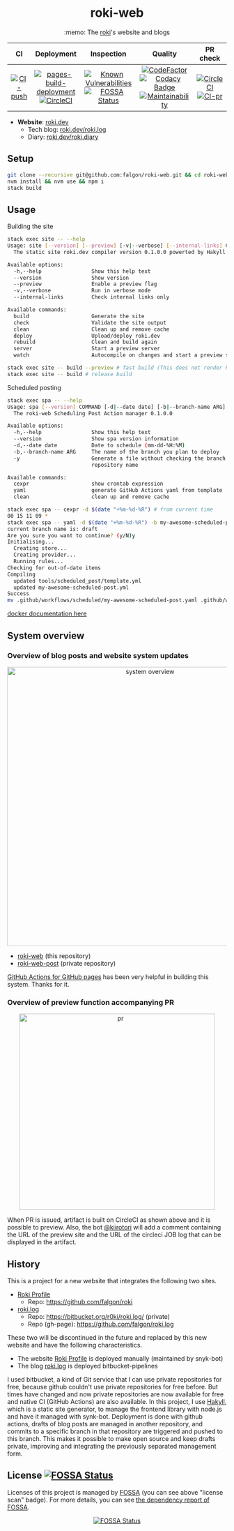 <h1 align="center">roki-web</h1>
<p align="center">:memo: The <a href="https://github.com/falgon">roki</a>'s website and blogs</p>

| CI | Deployment | Inspection | Quality | PR check |
| :--: | :--: | :--: | :--: | :--: |
| [![CI-push](https://github.com/falgon/roki-web/actions/workflows/build.yml/badge.svg)](https://github.com/falgon/roki-web/actions/workflows/build.yml) | [![pages-build-deployment](https://github.com/falgon/roki-web/actions/workflows/pages/pages-build-deployment/badge.svg)](https://github.com/falgon/roki-web/actions/workflows/pages/pages-build-deployment) [![CircleCI](https://dl.circleci.com/status-badge/img/gh/falgon/roki-web/tree/develop.svg?style=shield)](https://dl.circleci.com/status-badge/redirect/gh/falgon/roki-web/tree/develop) | [![Known Vulnerabilities](https://snyk.io/test/github/falgon/roki-web/badge.svg?targetFile=package.json)](https://snyk.io/test/github/falgon/roki-web?targetFile=package.json) [![FOSSA Status](https://app.fossa.com/api/projects/git%2Bgithub.com%2Ffalgon%2Froki-web.svg?type=shield)](https://app.fossa.com/projects/git%2Bgithub.com%2Ffalgon%2Froki-web?ref=badge_shield) | [![CodeFactor](https://www.codefactor.io/repository/github/falgon/roki-web/badge?s=e4b1f45b3bb2dc89c42f654d991238ef7771bc9f)](https://www.codefactor.io/repository/github/falgon/roki-web) [![Codacy Badge](https://app.codacy.com/project/badge/Grade/0f3e0d5c5bbe43a78eaeed7485b72c7f)](https://www.codacy.com?utm_source=github.com&amp;utm_medium=referral&amp;utm_content=falgon/roki-web&amp;utm_campaign=Badge_Grade) [![Maintainability](https://api.codeclimate.com/v1/badges/e6574c3042df63bf6d41/maintainability)](https://codeclimate.com/github/falgon/roki-web/maintainability) | [![CircleCI](https://dl.circleci.com/status-badge/img/gh/falgon/roki-web/tree/develop.svg?style=svg)](https://dl.circleci.com/status-badge/redirect/gh/falgon/roki-web/tree/develop)[![CI-pr](https://github.com/falgon/roki-web/actions/workflows/build_pr.yml/badge.svg?branch=develop)](https://github.com/falgon/roki-web/actions/workflows/build_pr.yml) |

* **Website**: [roki.dev](https://roki.dev)
   * Tech blog: [roki.dev/roki.log](https://roki.dev/roki.log/)
   * Diary: [roki.dev/roki.diary](https://roki.dev/roki.diary/)

## Setup

```sh
git clone --recursive git@github.com:falgon/roki-web.git && cd roki-web
nvm install && nvm use && npm i
stack build
```

## Usage

Building the site
```sh
stack exec site -- --help
Usage: site [--version] [--preview] [-v|--verbose] [--internal-links] COMMAND
  The static site roki.dev compiler version 0.1.0.0 powerted by Hakyll

Available options:
  -h,--help                Show this help text
  --version                Show version
  --preview                Enable a preview flag
  -v,--verbose             Run in verbose mode
  --internal-links         Check internal links only

Available commands:
  build                    Generate the site
  check                    Validate the site output
  clean                    Clean up and remove cache
  deploy                   Upload/deploy roki.dev
  rebuild                  Clean and build again
  server                   Start a preview server
  watch                    Autocompile on changes and start a preview server

stack exec site -- build --preview # fast build (This does not render KaTeX)
stack exec site -- build # release build
```
Scheduled posting
```sh
stack exec spa -- --help
Usage: spa [--version] COMMAND [-d|--date date] [-b|--branch-name ARG] [-y]
  The roki-web Scheduling Post Action manager 0.1.0.0

Available options:
  -h,--help                Show this help text
  --version                Show spa version information
  -d,--date date           Date to schedule (mm-dd-%H:%M)
  -b,--branch-name ARG     The name of the branch you plan to deploy
  -y                       Generate a file without checking the branch name and
                           repository name

Available commands:
  cexpr                    show crontab expression
  yaml                     generate GitHub Actions yaml from template
  clean                    clean up and remove cache

stack exec spa -- cexpr -d $(date "+%m-%d-%R") # from current time
00 15 11 09 *
stack exec spa -- yaml -d $(date "+%m-%d-%R") -b my-awesome-scheduled-post # from current time
current branch name is: draft
Are you sure you want to continue? (y/N)y
Initialising...
  Creating store...
  Creating provider...
  Running rules...
Checking for out-of-date items
Compiling
  updated tools/scheduled_post/template.yml
  updated my-awesome-scheduled-post.yml
Success
mv .github/workflows/scheduled/my-awesome-scheduled-post.yaml .github/workflows/ && rmdir .github/workflows/scheduled # apply
```

[docker documentation here](./docker/README.md)

## System overview

### Overview of blog posts and website system updates

<p align="center">
<img src="https://user-images.githubusercontent.com/1241783/90969880-d99b8a00-e538-11ea-8f35-684365e14406.png" width="640" alt="system overview" />
</p>

* [roki-web](https://github.com/falgon/roki-web) (this repository)
* [roki-web-post](https://github.com/falgon/roki-web-post) (private repository)

[GitHub Actions for GitHub pages](https://github.com/peaceiris/actions-gh-pages)
has been very helpful in building this system. 
Thanks for it.

### Overview of preview function accompanying PR

<p align="center">
<img src="https://user-images.githubusercontent.com/1241783/92309894-3fc9e780-efe4-11ea-88f2-29697c54b156.png" height="450px" alt="pr" />
</p>

When PR is issued, artifact is built on CircleCI as shown above and it is possible to preview.
Also, the bot [@kiirotori](https://github.com/kiirotori) will add a comment containing the URL of the preview site and the URL of the circleci JOB log that can be displayed in the artifact.

## History

This is a project for a new website that integrates the following two sites.

* [Roki Profile](https://falgon.github.io/roki/)
    * Repo: <https://github.com/falgon/roki>
* [roki.log](https://falgon.github.io/roki.log/)
    * Repo: <https://bitbucket.org/r0ki/roki.log/> (private)
    * Repo (gh-page): <https://github.com/falgon/roki.log>

These two will be discontinued in the future and replaced by this new website and
have the following characteristics.

* The website [Roki Profile](https://falgon.github.io/roki/) is deployed manually (maintained by snyk-bot)
* The blog [roki.log](https://falgon.github.io/roki.log/) is deployed bitbucket-pipelines 

I used bitbucket, a kind of Git service that I can use private repositories for free, 
because github couldn't use private repositories for free before.
But times have changed and now private repositories are now available for free and 
native CI (GitHub Actions) are also available.
In this project, I use [Hakyll](https://jaspervdj.be/hakyll/), which is a static site generator, 
to manage the frontend library with node.js and have it managed with synk-bot. 
Deployment is done with github actions, drafts of blog posts are managed in another repository, 
and commits to a specific branch in that repository are triggered and pushed to this branch.
This makes it possible to make open source and keep drafts private, 
improving and integrating the previously separated management form.

## License [![FOSSA Status](https://app.fossa.com/api/projects/git%2Bgithub.com%2Ffalgon%2Froki-web.svg?type=small)](https://app.fossa.com/projects/git%2Bgithub.com%2Ffalgon%2Froki-web?ref=badge_small)

Licenses of this project is managed by [FOSSA](https://fossa.com/) (you can see above "license scan" badge).
For more details, you can see [the dependency report of FOSSA](https://app.fossa.com/projects/git%2Bgithub.com%2Ffalgon%2Froki-web?utm_source=share_link).

<div align="center">
   
[![FOSSA Status](https://app.fossa.com/api/projects/git%2Bgithub.com%2Ffalgon%2Froki-web.svg?type=large)](https://app.fossa.com/projects/git%2Bgithub.com%2Ffalgon%2Froki-web?ref=badge_large)
</div>
